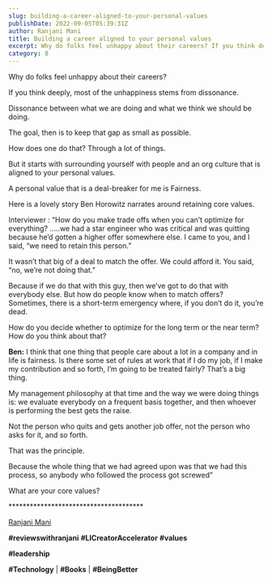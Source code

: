 ```yaml
---
slug: building-a-career-aligned-to-your-personal-values
publishDate: 2022-09-05T05:39:31Z
author: Ranjani Mani
title: Building a career aligned to your personal values 
excerpt: Why do folks feel unhappy about their careers? If you think deeply, most of the unhappiness stems from dissonance. Dissonance between what we are doing and what we think we should be doing. The goal, then is to keep that gap as small as possible. How does one do that? Through a lot of things.  ... 
category: 8
---
```


Why do folks feel unhappy about their careers?

If you think deeply, most of the unhappiness stems from dissonance.

Dissonance between what we are doing and what we think we should be doing.

The goal, then is to keep that gap as small as possible.

How does one do that? Through a lot of things.

But it starts with surrounding yourself with people and an org culture that is aligned to your personal values.

A personal value that is a deal-breaker for me is Fairness.

Here is a lovely story Ben Horowitz narrates around retaining core values.

Interviewer : “How do you make trade offs when you can’t optimize for everything? …..we had a star engineer who was critical and was quitting because he’d gotten a higher offer somewhere else. I came to you, and I said, “we need to retain this person.”

It wasn’t that big of a deal to match the offer. We could afford it. You said, “no, we’re not doing that.”

Because if we do that with this guy, then we’ve got to do that with everybody else. But how do people know when to match offers? Sometimes, there is a short-term emergency where, if you don’t do it, you’re dead.

How do you decide whether to optimize for the long term or the near term? How do you think about that?

**Ben:** I think that one thing that people care about a lot in a company and in life is fairness. Is there some set of rules at work that if I do my job, if I make my contribution and so forth, I’m going to be treated fairly? That’s a big thing.

My management philosophy at that time and the way we were doing things is: we evaluate everybody on a frequent basis together, and then whoever is performing the best gets the raise.

Not the person who quits and gets another job offer, not the person who asks for it, and so forth.

That was the principle.

Because the whole thing that we had agreed upon was that we had this process, so anybody who followed the process got screwed”

What are your core values?

\*\*\*\*\*\*\*\*\*\*\*\*\*\*\*\*\*\*\*\*\*\*\*\*\*\*\*\*\*\*\*\*\*\*\*\*\*\*

[Ranjani Mani](https://www.linkedin.com/feed/#)

**#reviewswithranjani** **#LICreatorAccelerator** **#values**

**#leadership**

**#Technology** | **#Books** | **#BeingBetter**